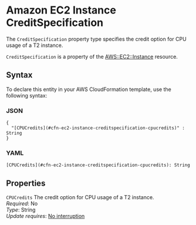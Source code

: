 # Amazon EC2 Instance CreditSpecification<a name="aws-properties-ec2-instance-creditspecification"></a>

<a name="aws-properties-ec2-instance-creditspecification-description"></a>The `CreditSpecification` property type specifies the credit option for CPU usage of a T2 instance\.

<a name="aws-properties-ec2-instance-creditspecification-inheritance"></a> `CreditSpecification` is a property of the [AWS::EC2::Instance](aws-properties-ec2-instance.md) resource\.

## Syntax<a name="aws-properties-ec2-instance-creditspecification-syntax"></a>

To declare this entity in your AWS CloudFormation template, use the following syntax:

### JSON<a name="aws-properties-ec2-instance-creditspecification-syntax.json"></a>

```
{
  "[CPUCredits](#cfn-ec2-instance-creditspecification-cpucredits)" : String
}
```

### YAML<a name="aws-properties-ec2-instance-creditspecification-syntax.yaml"></a>

```
[CPUCredits](#cfn-ec2-instance-creditspecification-cpucredits): String
```

## Properties<a name="aws-properties-ec2-instance-creditspecification-properties"></a>

`CPUCredits`  <a name="cfn-ec2-instance-creditspecification-cpucredits"></a>
The credit option for CPU usage of a T2 instance\.  
 *Required*: No  
 *Type*: String  
 *Update requires*: [No interruption](using-cfn-updating-stacks-update-behaviors.md#update-no-interrupt) 